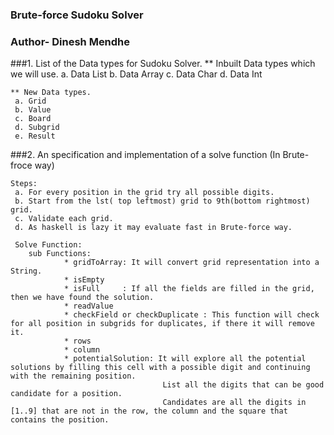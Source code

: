 ### Brute-force Sudoku Solver
### Author- Dinesh Mendhe

###1. List of the Data types for Sudoku Solver.
	** Inbuilt Data types which we will use.
	 a. Data List
	 b. Data Array
	 c. Data Char
	 d. Data Int
	 
	** New Data types.
	 a. Grid
	 b. Value
	 c. Board
	 d. Subgrid
	 e. Result
	 
###2. An specification and implementation of a solve function (In Brute-froce way)

	Steps:
	 a. For every position in the grid try all possible digits.
	 b. Start from the lst( top leftmost) grid to 9th(bottom rightmost) grid.
	 c. Validate each grid.
	 d. As haskell is lazy it may evaluate fast in Brute-force way.
	 
	 Solve Function: 
	 	sub Functions:
				* gridToArray: It will convert grid representation into a String.
				* isEmpty
				* isFull     : If all the fields are filled in the grid, then we have found the solution.
				* readValue
				* checkField or checkDuplicate : This function will check for all position in subgrids for duplicates, if there it will remove it.
				* rows
				* column
				* potentialSolution: It will explore all the potential solutions by filling this cell with a possible digit and continuing with the remaining position. 
									  List all the digits that can be good candidate for a position. 
									  Candidates are all the digits in [1..9] that are not in the row, the column and the square that contains the position.
